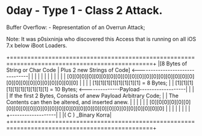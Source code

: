 # 0day - Type 1 - Class 2 Attack.

Buffer Overflow: - Representation of an Overrun Attack;

Note:
It was p0sixninja who discovered this Access that is running on all iOS 7.x below iBoot Loaders.

+===============================================================================================+
|[8 Bytes of String or Char Code | Plus 2 new Strings of Code] <--------------------------------|
|																				                                                				|
|																				                                                				|
|																				                                                				|
|																				                                                				|
|																				                                                				|
|		[0][0[0][0][0][0][0][0][0][0][0][0][0][0][0][0][0][0][0][0][0][0][0][0][0][0][0][0]     		|
|																				                                                				|
|			[1][1][1][1][1][1][1][1] = 8 Bytes;												                                |
|			[1][1][1][1][1][1][1][1][1][1] = 10 Bytes;       <--------------Payload-------------------|
|																				                                                				|
|			If the first 2 Bytes, Consists of anew Payload Arbitrary Code;					                  |
|						The Contents can then be altered, and inserted anew.				                      	|
|																				                                                				|
|																				                                                				|
|		[0][0[0][0][0][0][0][0][0][0][0][0][0][0][0][0][0][0][0][0][0][0][0][0][0][0][0][0]		      |
|																				                                                				|
|																				                                                				|
|																				                                                				|
|																			                                      +-------------------|
|																			                                      |( C ) _Binary Korra|
+===============================================================================================+

